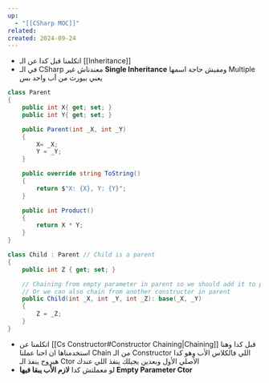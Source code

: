 ```yaml
---
up:
  - "[[CSharp MOC]]"
related: 
created: 2024-09-24
---
```

- اتكلمنا قبل كدا عن الـ [[Inheritance]]
- في الـ CSharp معندناش غير **Single Inheritance** ومفيش حاجة اسمها Multiple يعني بيورث من أب واحد بس
```cs
class Parent
{
    public int X{ get; set; }
    public int Y{ get; set; }

    public Parent(int _X, int _Y)
    {
        X= _X;
        Y = _Y;
    }

    public override string ToString()
    {
        return $"X: {X}, Y: {Y}";
    }

    public int Product()
    {
        return X * Y;
    }
}

class Child : Parent // Child is a parent
{
    public int Z { get; set; }

    // Chaining from empty parameter in parent so we should add it to parent
    // Or we can also chain from another constructor in parent
    public Child(int _X, int _Y, int _Z): base(_X, _Y)
    {
        Z = _Z;
    }
}
```
- اتكلمنا عن [[Cs Constructor#Constructor Chaining|Chaining]] قبل كدا وهنا استخدمناها ان احنا عملنا Chain من الـ Constructor اللي فالكلاس الأب وهو كدا هيروح ينفذ الـ Ctor الأصلي الأول وبعدين يجيلك ينفذ اللي عندك
- لو معملتش كدا **لازم الأب يبقا فيها Empty Parameter Ctor**